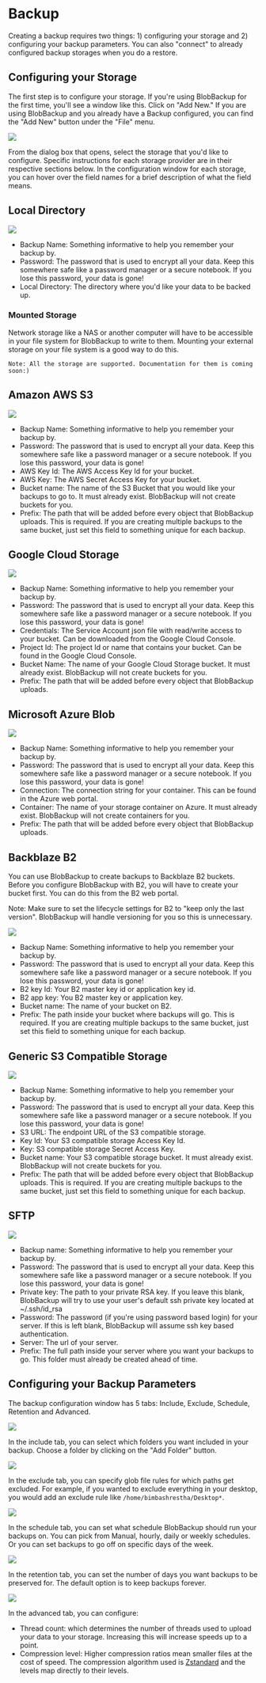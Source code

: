 # Backup

Creating a backup requires two things: 1) configuring your storage
and 2) configuring your backup parameters. You can also "connect"
to already configured backup storages when you do a restore.

## Configuring your Storage

The first step is to configure your storage. If you're using BlobBackup
for the first time, you'll see a window like this. Click on "Add New."
If you are using BlobBackup and you already have a Backup configured, 
you can find the "Add New" button under the "File" menu.

![](images/configuring-your-storage-1.png)

From the dialog box that opens, select the storage that you'd like to
configure. Specific instructions for each storage provider are in 
their respective sections below. In the configuration window for each 
storage, you can hover over the field names for a brief description 
of what the field means.

## Local Directory

![](images/local-directory-1.png)

* Backup Name: Something informative to help you remember your backup 
by.
* Password: The password that is used to encrypt all your data. Keep 
this somewhere safe like a password manager or a secure notebook. If you
lose this password, your data is gone! 
* Local Directory: The directory where you'd like your data to be backed
up. 

### Mounted Storage

Network storage like a NAS or another computer will have to be accessible
in your file system for BlobBackup to write to them. Mounting your 
external storage on your file system is a good way to do this.

```
Note: All the storage are supported. Documentation for them is coming 
soon:)
```

## Amazon AWS S3

![](images/amazon-aws-s3-1.png)

* Backup Name: Something informative to help you remember your backup 
by.
* Password: The password that is used to encrypt all your data. Keep 
this somewhere safe like a password manager or a secure notebook. If you
lose this password, your data is gone! 
* AWS Key Id: The AWS Access Key Id for your bucket.
* AWS Key: The AWS Secret Access Key for your bucket.
* Bucket name: The name of the S3 Bucket that you would like your backups 
to go to. It must already exist. BlobBackup will not create buckets for you.
* Prefix: The path that will be added before every object that BlobBackup 
uploads. This is required.
If you are creating multiple backups to the same bucket, just set this 
field to something unique for each backup.

## Google Cloud Storage

![](images/google-cloud-storage-1.png)

* Backup Name: Something informative to help you remember your backup 
by.
* Password: The password that is used to encrypt all your data. Keep 
this somewhere safe like a password manager or a secure notebook. If you
lose this password, your data is gone! 
* Credentials: The Service Account json file with read/write access to your 
bucket. Can be downloaded from the Google Cloud Console.
* Project Id: The project Id or name that contains your bucket. Can be found in 
the Google Cloud Console.
* Bucket Name: The name of your Google Cloud Storage bucket. It must already 
exist. BlobBackup will not create buckets for you.
* Prefix: The path that will be added before every object that BlobBackup uploads.

## Microsoft Azure Blob

![](images/microsoft-azure-blob-1.png)

* Backup Name: Something informative to help you remember your backup 
by.
* Password: The password that is used to encrypt all your data. Keep 
this somewhere safe like a password manager or a secure notebook. If you
lose this password, your data is gone! 
* Connection: The connection string for your container. This can be found in the 
Azure web portal.
* Container: The name of your storage container on Azure. It must already exist. 
BlobBackup will not create containers for you.
* Prefix: The path that will be added before every object that BlobBackup uploads.

## Backblaze B2

You can use BlobBackup to create backups to Backblaze B2 buckets. 
Before you configure BlobBackup with B2, you will have to create your 
bucket first. You can do this from the B2 web portal.

Note: Make sure to set the lifecycle settings for B2 to "keep only
the last version". BlobBackup will handle versioning for you so 
this is unnecessary.

![](images/backblaze-b2-1.png)

* Backup Name: Something informative to help you remember your backup 
by.
* Password: The password that is used to encrypt all your data. Keep 
this somewhere safe like a password manager or a secure notebook. If you
lose this password, your data is gone! 
* B2 key Id: Your B2 master key id or application key id.
* B2 app key: You B2 master key or application key.
* Bucket name: The name of your bucket on B2.
* Prefix: The path inside your bucket where backups will go. This is required.
If you are creating multiple backups to the same bucket, just set this 
field to something unique for each backup.

## Generic S3 Compatible Storage

![](images/generic-s3-compatible-storage-1.png)

* Backup Name: Something informative to help you remember your backup 
by.
* Password: The password that is used to encrypt all your data. Keep 
this somewhere safe like a password manager or a secure notebook. If you
lose this password, your data is gone! 
* S3 URL: The endpoint URL of the S3 compatible storage.
* Key Id: Your S3 compatible storage Access Key Id.
* Key: S3 compatible storage Secret Access Key.
* Bucket name: Your S3 compatible storage bucket. It must already exist. 
BlobBackup will not create buckets for you.
* Prefix: The path that will be added before every object that BlobBackup 
uploads. This is required.
If you are creating multiple backups to the same bucket, just set this 
field to something unique for each backup.

## SFTP

![](images/sftp-1.png)

* Backup name: Something informative to help you remember your backup 
by.
* Password: The password that is used to encrypt all your data. Keep 
this somewhere safe like a password manager or a secure notebook. If you
lose this password, your data is gone! 
* Private key: The path to your private RSA key. If you leave this blank,
BlobBackup will try to use your user's default ssh private key located at 
~/.ssh/id_rsa
* Password: The password (if you're using password based login) for your 
server. If this is left blank, BlobBackup will assume ssh key based 
authentication.
* Server: The url of your server.
* Prefix: The full path inside your server where you want your backups to
go. This folder must already be created ahead of time.

## Configuring your Backup Parameters

The backup configuration window has 5 tabs: Include, Exclude, Schedule, 
Retention and Advanced.

![](images/configuring-your-backup-parameters-1.png)

In the include tab, you can select which folders you want included in 
your backup. Choose a folder by clicking on the "Add Folder" button.

![](images/configuring-your-backup-parameters-2.png)

In the exclude tab, you can specify glob file rules for which paths get 
excluded. For example, if you wanted to exclude everything in your desktop,
you would add an exclude rule like `/home/bimbashrestha/Desktop*`.

![](images/configuring-your-backup-parameters-3.png)

In the schedule tab, you can set what schedule BlobBackup should run your 
backups on. You can pick from Manual, hourly, daily or weekly schedules.
Or you can set backups to go off on specific days of the week.

![](images/configuring-your-backup-parameters-4.png)

In the retention tab, you can set the number of days you want backups to 
be preserved for. The default option is to keep backups forever.

![](images/configuring-your-backup-parameters-5.png)

In the advanced tab, you can configure:

* Thread count: which determines the number of threads used to upload 
your data to your storage. Increasing this will increase speeds up to 
a point.
* Compression level: Higher compression ratios mean smaller files at 
the cost of speed. The compression algorithm used is 
[Zstandard](https://github.com/facebook/zstd) and the levels map 
directly to their levels.


